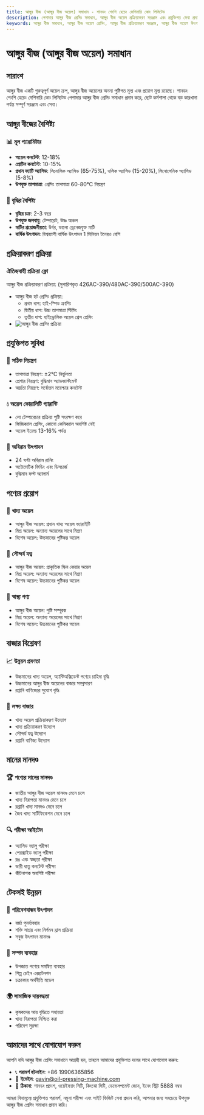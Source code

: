```yaml
---
title: আঙ্গুর বীজ (আঙ্গুর বীজ অয়েল) সমাধান - শানডং শেংশি হেচেং মেশিনারি কোং লিমিটেড
description: পেশাদার আঙ্গুর বীজ প্রেসিং সমাধান, আঙ্গুর বীজ অয়েল প্রক্রিয়াকরণ সরঞ্জাম এবং প্রযুক্তিগত সেবা প্রদান করে, অয়েল কনটেন্ট 12-18%, লিনোলিক অ্যাসিড সমৃদ্ধ, হট প্রেসিং প্রক্রিয়া ব্যবহার করে অয়েল ইয়েল্ড নিশ্চিত করে, উচ্চমানের খাদ্য অয়েল এবং অ্যান্টিঅক্সিডেন্ট পণ্যের চাহিদা পূরণ করে।
keywords: আঙ্গুর বীজ সমাধান, আঙ্গুর বীজ অয়েল প্রেসিং, আঙ্গুর বীজ প্রক্রিয়াকরণ সরঞ্জাম, আঙ্গুর বীজ অয়েল উৎপাদন লাইন, আঙ্গুর বীজ হট প্রেসিং প্রক্রিয়া, আঙ্গুর বীজ প্রেসিং মেশিন, আঙ্গুর বীজ অয়েল নিষ্কাশন, আঙ্গুর বীজ অয়েল প্রক্রিয়াকরণ, আঙ্গুর বীজ অয়েল প্রেসিং সরঞ্জাম, আঙ্গুর বীজ অয়েল উৎপাদন সরঞ্জাম
---
```


# আঙ্গুর বীজ (আঙ্গুর বীজ অয়েল) সমাধান

## সারাংশ

আঙ্গুর বীজ একটি গুরুত্বপূর্ণ অয়েল ক্রপ, আঙ্গুর বীজ অয়েলের অনন্য পুষ্টিগত মূল্য এবং প্রয়োগ মূল্য রয়েছে। শানডং শেংশি হেচেং মেশিনারি কোং লিমিটেড পেশাদার আঙ্গুর বীজ প্রেসিং সমাধান প্রদান করে, ছোট কর্মশালা থেকে বড় কারখানা পর্যন্ত সম্পূর্ণ সরঞ্জাম এবং সেবা।

## আঙ্গুর বীজের বৈশিষ্ট্য

### 📊 মূল প্যারামিটার
- **অয়েল কনটেন্ট**: 12-18%
- **প্রোটিন কনটেন্ট**: 10-15%
- **প্রধান ফ্যাটি অ্যাসিড**: লিনোলিক অ্যাসিড (65-75%), ওলিক অ্যাসিড (15-20%), লিনোলেনিক অ্যাসিড (5-8%)
- **উপযুক্ত তাপমাত্রা**: প্রেসিং তাপমাত্রা 60-80℃ নিয়ন্ত্রণ

### 🌱 বৃদ্ধির বৈশিষ্ট্য
- **বৃদ্ধির চক্র**: 2-3 বছর
- **উপযুক্ত জলবায়ু**: টেম্পারেট, উষ্ণ অঞ্চল
- **মাটির প্রয়োজনীয়তা**: উর্বর, ভালো ড্রেনেজযুক্ত মাটি
- **বার্ষিক উৎপাদন**: বিশ্বব্যাপী বার্ষিক উৎপাদন 1 মিলিয়ন টনেরও বেশি

## প্রক্রিয়াকরণ প্রক্রিয়া

### ঐতিহ্যবাহী প্রক্রিয়া ফ্লো
আঙ্গুর বীজ প্রক্রিয়াকরণ প্রক্রিয়া: (সুপারিশকৃত 426AC-390/480AC-390/500AC-390)
 + আঙ্গুর বীজ হট প্রেসিং প্রক্রিয়া:
     + প্রথম ধাপ: হাই-স্পিড ক্রাশিং
     + দ্বিতীয় ধাপ: উচ্চ তাপমাত্রা স্টিমিং
     + তৃতীয় ধাপ: হাইড্রোলিক অয়েল প্রেস প্রেসিং
 + ![আঙ্গুর বীজ প্রেসিং প্রক্রিয়া](/images/葡萄籽热榨工艺_Hot%20pressing%20process%20of%20grape%20seeds_.png)

## প্রযুক্তিগত সুবিধা

### 🎯 সঠিক নিয়ন্ত্রণ
- তাপমাত্রা নিয়ন্ত্রণ: ±2℃ নির্ভুলতা
- প্রেশার নিয়ন্ত্রণ: বুদ্ধিমান অ্যাডজাস্টমেন্ট
- আর্দ্রতা নিয়ন্ত্রণ: সর্বোত্তম ময়েশ্চার কনটেন্ট

### 💧 অয়েল কোয়ালিটি গ্যারান্টি
- লো টেম্পারেচার প্রক্রিয়া পুষ্টি সংরক্ষণ করে
- ফিজিক্যাল প্রেসিং, কোনো কেমিক্যাল অবশিষ্ট নেই
- অয়েল ইয়েল্ড 13-16% পর্যন্ত

### 🔄 অবিরাম উৎপাদন
- 24 ঘণ্টা অবিরাম রানিং
- অটোমেটিক ফিডিং এবং ডিসচার্জ
- বুদ্ধিমান ফল্ট অ্যালার্ম

## পণ্যের প্রয়োগ

### 🍳 খাদ্য অয়েল
- আঙ্গুর বীজ অয়েল: প্রধান খাদ্য অয়েল ভ্যারাইটি
- মিশ্র অয়েল: অন্যান্য অয়েলের সাথে মিশ্রণ
- বিশেষ অয়েল: উচ্চমানের পুষ্টিকর অয়েল

### 💄 সৌন্দর্য যত্ন
- আঙ্গুর বীজ অয়েল: প্রাকৃতিক স্কিন কেয়ার অয়েল
- মিশ্র অয়েল: অন্যান্য অয়েলের সাথে মিশ্রণ
- বিশেষ অয়েল: উচ্চমানের পুষ্টিকর অয়েল

### 💊 স্বাস্থ্য পণ্য
- আঙ্গুর বীজ অয়েল: পুষ্টি সম্পূরক
- মিশ্র অয়েল: অন্যান্য অয়েলের সাথে মিশ্রণ
- বিশেষ অয়েল: উচ্চমানের পুষ্টিকর অয়েল

## বাজার বিশ্লেষণ

### 📈 উন্নয়ন প্রবণতা
- উচ্চমানের খাদ্য অয়েল, অ্যান্টিঅক্সিডেন্ট পণ্যের চাহিদা বৃদ্ধি
- উচ্চমানের আঙ্গুর বীজ অয়েলের বাজার সম্প্রসারণ
- রপ্তানি বাণিজ্যের সুযোগ বৃদ্ধি

### 🎯 লক্ষ্য বাজার
- খাদ্য অয়েল প্রক্রিয়াকরণ উদ্যোগ
- খাদ্য প্রক্রিয়াকরণ উদ্যোগ
- সৌন্দর্য যত্ন উদ্যোগ
- রপ্তানি বাণিজ্য উদ্যোগ

## মানের মানদণ্ড

### 🏆 পণ্যের মানের মানদণ্ড
- জাতীয় আঙ্গুর বীজ অয়েল মানদণ্ড মেনে চলে
- খাদ্য নিরাপত্তা মানদণ্ড মেনে চলে
- রপ্তানি খাদ্য মানদণ্ড মেনে চলে
- জৈব খাদ্য সার্টিফিকেশন মেনে চলে

### 🔍 পরীক্ষা আইটেম
- অ্যাসিড ভ্যালু পরীক্ষা
- পেরক্সাইড ভ্যালু পরীক্ষা
- রঙ এবং স্বচ্ছতা পরীক্ষা
- ভারী ধাতু কনটেন্ট পরীক্ষা
- কীটনাশক অবশিষ্ট পরীক্ষা

## টেকসই উন্নয়ন

### 🌱 পরিবেশবান্ধব উৎপাদন
- বর্জ্য পুনর্ব্যবহার
- শক্তি সাশ্রয় এবং নির্গমন হ্রাস প্রক্রিয়া
- সবুজ উৎপাদন মানদণ্ড

### 🔄 সম্পদ ব্যবহার
- উপজাত পণ্যের সমন্বিত ব্যবহার
- শিল্প চেইন এক্সটেনশন
- চক্রাকার অর্থনীতি মডেল

### 🌍 সামাজিক দায়বদ্ধতা
- কৃষকদের আয় বৃদ্ধিতে সহায়তা
- খাদ্য নিরাপত্তা নিশ্চিত করা
- পরিবেশ সুরক্ষা

## আমাদের সাথে যোগাযোগ করুন

আপনি যদি আঙ্গুর বীজ প্রেসিং সমাধানে আগ্রহী হন, তাহলে আমাদের প্রযুক্তিগত দলের সাথে যোগাযোগ করুন:

- 📞 **পরামর্শ হটলাইন**: +86 19906365856
- 📧 **ইমেইল**: gavin@oil-pressing-machine.com
- 📍 **ঠিকানা**: শানডং প্রদেশ, ওয়েইফ্যাং সিটি, কিংঝো সিটি, ডেভেলপমেন্ট জোন, ইনেং স্ট্রিট 5888 নম্বর

আমরা বিনামূল্যে প্রযুক্তিগত পরামর্শ, নমুনা পরীক্ষা এবং সাইট ভিজিট সেবা প্রদান করি, আপনার জন্য সবচেয়ে উপযুক্ত আঙ্গুর বীজ প্রেসিং সমাধান প্রদান করি।